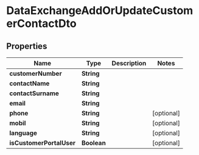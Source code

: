 

# DataExchangeAddOrUpdateCustomerContactDto


## Properties

| Name | Type | Description | Notes |
|------------ | ------------- | ------------- | -------------|
|**customerNumber** | **String** |  |  |
|**contactName** | **String** |  |  |
|**contactSurname** | **String** |  |  |
|**email** | **String** |  |  |
|**phone** | **String** |  |  [optional] |
|**mobil** | **String** |  |  [optional] |
|**language** | **String** |  |  [optional] |
|**isCustomerPortalUser** | **Boolean** |  |  [optional] |



